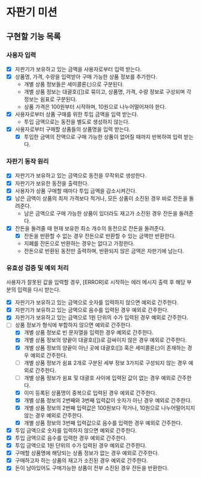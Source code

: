 # 자판기 미션

## 구현할 기능 목록

### 사용자 입력

- [x] 자판기가 보유하고 있는 금액을 사용자로부터 입력 받는다.
- [x] 상품명, 가격, 수량을 입력받아 구매 가능한 상품 정보를 추가한다.
  - 개별 상품 정보들은 세미콜론(;)으로 구분된다.
  - 개별 상품 정보는 대괄호([])로 묶이고, 상품명, 가격, 수량 정보로 구성되며 각 정보는 쉼표로 구분된다.
  - 상품 가격은 100원부터 시작하며, 10원으로 나누어떨어져야 한다.
- [x] 사용자로부터 상품 구매를 위한 투입 금액을 입력 받는다. 
  - 투입 금액으로는 동전을 별도로 생성하지 않는다.
- [x] 사용자로부터 구매할 상품들의 상품명을 입력 받는다.
  - [x] 투입한 금액의 잔액으로 구매 가능한 상품이 없어질 때까지 반복하여 입력 받는다.

### 자판기 동작 원리

- [x] 자판기가 보유하고 있는 금액으로 동전을 무작위로 생성한다.
- [x] 자판기가 보유한 동전을 출력한다.
- [x] 사용자가 상품 구매할 때마다 투입 금액을 감소시켜간다.
- [x] 남은 금액이 상품의 최저 가격보다 적거나, 모든 상품이 소진된 경우 바로 잔돈을 돌려준다.
  - 남은 금액으로 구매 가능한 상품이 있더라도 재고가 소진된 경우 잔돈을 돌려준다.
- [x] 잔돈을 돌려줄 때 현재 보유한 최소 개수의 동전으로 잔돈을 돌려준다.
  - [x] 잔돈을 반환할 수 없는 경우 잔돈으로 반환할 수 있는 금액만 반환한다.
  - 지폐를 잔돈으로 반환하는 경우는 없다고 가정한다.
  - 잔돈으로 반환된 동전만 출력하며, 반환되지 않은 금액은 자판기에 남는다.

### 유효성 검증 및 예외 처리 

사용자가 잘못된 값을 입력할 경우, [ERROR]로 시작하는 에러 메시지 출력 후 해당 부분의 입력을 다시 받는다.
- [x] 자판기가 보유하고 있는 금액으로 숫자를 입력하지 않으면 예외로 간주한다.
- [x] 자판기가 보유하고 있는 금액으로 음수를 입력된 경우 예외로 간주한다.
- [x] 자판기가 보유하고 있는 금액으로 1원 단위의 수가 입력된 경우 예외로 간주한다.
- [ ] 상품 정보가 형식에 부합하지 않으면 예외로 간주한다. 
  - [x] 개별 상품 정보로 빈 문자열을 입력한 경우 예외로 간주한다.
  - [x] 개별 상품 정보의 양끝이 대괄호([])로 감싸이지 않은 경우 예외로 간주한다.
  - [x] 개별 상품 정보의 양끝이 아닌 곳에 대괄호([]) 혹은 세미콜론(;)이 존재하는 경우 예외로 간주한다.
  - [ ] 개별 상품 정보가 쉼표 2개로 구분된 세부 정보 3가지로 구성되지 않는 경우 예외로 간주한다.
  - [ ] 개별 상품 정보가 쉼표 및 대괄호 사이에 입력된 값이 없는 경우 예외로 간주한다.
  - [x] 이미 등록된 상품명이 중복으로 입력된 경우 예외로 간주한다.
  - [x] 개별 상품 정보의 2번째와 3번째 입력값이 숫자가 아닌 경우 예외로 간주한다.
  - [x] 개별 상품 정보의 2번째 입력값은 100원보다 작거나, 10원으로 나누어떨어지지 않는 경우 예외로 간주한다.
  - [x] 개별 상품 정보의 3번째 입력값으로 음수를 입력한 경우 예외로 간주한다.
- [x] 투입 금액으로 숫자를 입력하지 않으면 예외로 간주한다.
- [x] 투입 금액으로 음수를 입력한 경우 예외로 간주한다.
- [x] 투입 금액으로 1원 단위의 수가 입력된 경우 예외로 간주한다.
- [x] 구매할 상품명에 해당되는 상품 정보가 없는 경우 예외로 간주한다. 
- [x] 구매하고자 하는 상품의 재고가 소진된 경우 예외로 간주한다.
- [x] 돈이 남아있어도 구매가능한 상품이 전부 소진된 경우 잔돈을 반환한다.